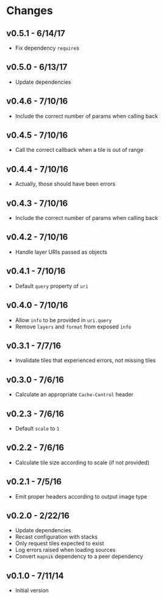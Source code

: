 # Changes

## v0.5.1 - 6/14/17

* Fix dependency `require`s

## v0.5.0 - 6/13/17

* Update dependencies

## v0.4.6 - 7/10/16

* Include the correct number of params when calling back

## v0.4.5 - 7/10/16

* Call the correct callback when a tile is out of range

## v0.4.4 - 7/10/16

* Actually, those should have been errors

## v0.4.3 - 7/10/16

* Include the correct number of params when calling back

## v0.4.2 - 7/10/16

* Handle layer URIs passed as objects

## v0.4.1 - 7/10/16

* Default `query` property of `uri`

## v0.4.0 - 7/10/16

* Allow `info` to be provided in `uri.query`
* Remove `layers` and `format` from exposed `info`

## v0.3.1 - 7/7/16

* Invalidate tiles that experienced errors, not missing tiles

## v0.3.0 - 7/6/16

* Calculate an appropriate `Cache-Control` header

## v0.2.3 - 7/6/16

* Default `scale` to `1`

## v0.2.2 - 7/6/16

* Calculate tile size according to scale (if not provided)

## v0.2.1 - 7/5/16

* Emit proper headers according to output image type

## v0.2.0 - 2/22/16

* Update dependencies
* Recast configuration with stacks
* Only request tiles expected to exist
* Log errors raised when loading sources
* Convert `mapnik` dependency to a peer dependency

## v0.1.0 - 7/11/14

* Initial version
